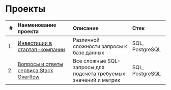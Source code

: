# Проекты


| # | Наименование проекта | Описание | Стек |
| -: | :------------------------ | :---------------------- | :------------------- |
| 1. | [Инвестиции в стартап-компании](https://github.com/SweexFox/portfolio-projects/tree/main/sql-projects/startup-investments) | Различной сложности запросы к базе данных | SQL, PostgreSQL |
| 2. | [Вопросы и ответы сервиса Stack Overflow](https://github.com/SweexFox/portfolio-projects/tree/main/sql-projects/stackoverflow) | Все сложные SQL-запросы для подсчёта требуемых значений и метрик | SQL, PostgreSQL |
